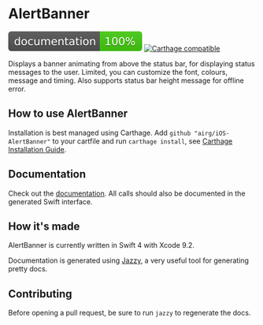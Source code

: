 # AlertBanner

[![Documentation](https://github.com/airG/iOS-AlertBanner/blob/master/docs/badge.svg)](https://airg.github.io/ios-AlertBanner/)
[![Carthage compatible](https://img.shields.io/badge/Carthage-compatible-4BC51D.svg?style=flat)](https://github.com/Carthage/Carthage)

Displays a banner animating from above the status bar, for displaying status messages to the user. Limited, you can customize the font, colours, message and timing. Also supports status bar height message for offline error.

## How to use AlertBanner

Installation is best managed using Carthage. Add `github "airg/iOS-AlertBanner"` to your cartfile and run `carthage install`, see [Carthage Installation Guide](https://github.com/Carthage/Carthage#if-youre-building-for-ios-tvos-or-watchos).

## Documentation

Check out the [documentation](https://airg.github.io/ios-AlertBanner/). All calls should also be documented in the generated Swift interface.

## How it's made

AlertBanner is currently written in Swift 4 with Xcode 9.2.

Documentation is generated using [Jazzy](https://github.com/realm/jazzy), a very useful tool for generating pretty docs.

## Contributing

Before opening a pull request, be sure to run `jazzy` to regenerate the docs.
